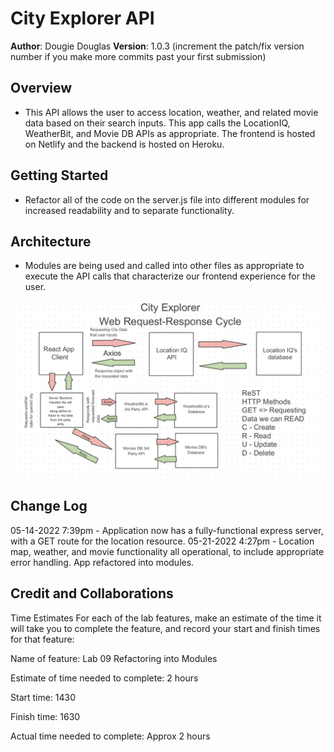 # City Explorer API

**Author**: Dougie Douglas
**Version**: 1.0.3 (increment the patch/fix version number if you make more commits past your first submission)

## Overview

- This API allows the user to access location, weather, and related movie data based on their search inputs. This app calls the LocationIQ, WeatherBit, and Movie DB APIs as appropriate. The frontend is hosted on Netlify and the backend is hosted on Heroku.

## Getting Started

- Refactor all of the code on the server.js file into different modules for increased readability and to separate functionality.

## Architecture

- Modules are being used and called into other files as appropriate to execute the API calls that characterize our frontend experience for the user.

![WRRC](./img/city-explorer-wrrc1.png)

## Change Log

05-14-2022 7:39pm - Application now has a fully-functional express server, with a GET route for the location resource.
05-21-2022 4:27pm - Location map, weather, and movie functionality all operational, to include appropriate error handling. App refactored into modules.

## Credit and Collaborations

Time Estimates
For each of the lab features, make an estimate of the time it will take you to complete the feature, and record your start and finish times for that feature:

Name of feature: Lab 09 Refactoring into Modules

Estimate of time needed to complete: 2 hours

Start time: 1430

Finish time: 1630

Actual time needed to complete: Approx 2 hours
